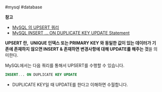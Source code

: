 #mysql #database 

**참고** 
- [MySQL 의 UPSERT 쿼리](https://eng-sohee.tistory.com/155#:~:text=MySQL%20%EC%9D%98%20UPSERT%20%EB%AC%B8%20UPSERT%20%EB%9E%80%2C%20UNIQUE%20%EC%9D%B8%EB%8D%B1%EC%8A%A4,KEY%20UPDATE%20%EB%AC%B8%EC%9D%84%20%ED%86%B5%ED%95%B4%EC%84%9C%20UPSERT%EB%A5%BC%20%EC%88%98%ED%96%89%ED%95%A0%20%EC%88%98%20%EC%9E%88%EB%8B%A4.)
- [MySQL INSERT ... ON DUPLICATE KEY UPDATE Statement](https://dev.mysql.com/doc/refman/8.0/en/insert-on-duplicate.html)

**UPSERT 란,  UNIQUE 인덱스 또는 PRIMARY KEY 와 동일한 값이 있는 데이터가 기존에 존재하지 않으면 INSERT & 존재하면 변경사항에 대해 UPDATE를 해주는 것**을 의미한다.

MySQL에서는 다음 쿼리를 통해서 UPSERT를 수행할 수 있습니다.
```sql
INSERT... ON DUPLICATE KEY UPDATE
```
- DUPLICATE KEY일 때 UPDATE를 한다고 이해하면 수월합니다. 

